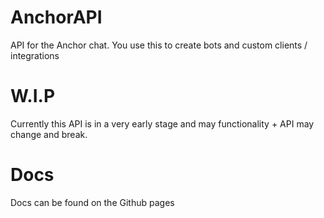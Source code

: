 # AnchorAPI
API for the Anchor chat. You use this to create bots and custom clients / integrations

# W.I.P
Currently this API is in a very early stage and may functionality + API may change and break.

# Docs
Docs can be found on the Github pages 